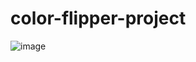 # color-flipper-project
 
![image](https://github.com/user-attachments/assets/aeca435a-ba91-40dc-9d84-c8384d97800d)
